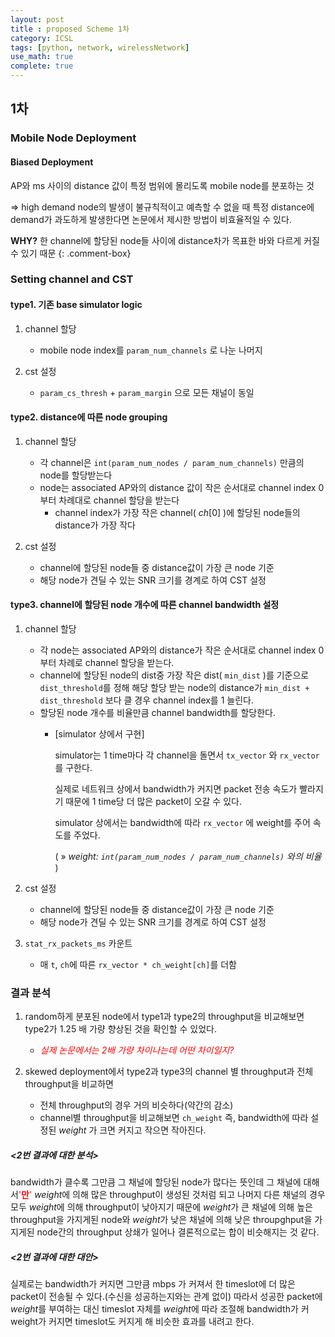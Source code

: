 ```yaml
---
layout: post
title : proposed Scheme 1차 
category: ICSL
tags: [python, network, wirelessNetwork]
use_math: true
complete: true
---
```


## 1차

### Mobile Node Deployment

#### Biased Deployment

AP와 ms 사이의 distance 값이 특정 범위에 몰리도록 mobile node를 분포하는 것

⇒ high demand node의 발생이 불규칙적이고 예측할 수 없을 때 특정 distance에 demand가 과도하게 발생한다면 논문에서 제시한 방법이 비효율적일 수 있다.


**WHY?**
한 channel에 할당된 node들 사이에 distance차가 목표한 바와 다르게 커질 수 있기 때문
{: .comment-box}


### Setting channel and CST

#### type1. 기존 base simulator logic

1. channel 할당
   * mobile node index를 `param_num_channels` 로 나눈 나머지

2. cst 설정
    * `param_cs_thresh` + `param_margin` 으로 모든 채널이 동일

#### type2. distance에 따른 node grouping

1. channel 할당
    * 각 channel은 `int(param_num_nodes / param_num_channels)` 만큼의 node를 할당받는다
    * node는 associated AP와의 distance 값이 작은 순서대로 channel index 0부터 차례대로 channel 할당을 받는다
        + channel index가 가장 작은 channel( $ch[0]$ )에 할당된 node들의 distance가 가장 작다
  
2. cst 설정
   * channel에 할당된 node들 중 distance값이 가장 큰 node 기준
   * 해당 node가 견딜 수 있는 SNR 크기를 경계로 하여 CST 설정

#### type3. channel에 할당된 node 개수에 따른 channel bandwidth 설정

1. channel 할당
    * 각 node는 associated AP와의 distance가 작은 순서대로 channel index 0부터 차례로 channel 할당을 받는다.
    * channel에 할당된 node의 dist중 가장 작은 dist( `min_dist` )를 기준으로 `dist_threshold`를 정해 해당 할당 받는 node의 distance가 `min_dist + dist_threshold` 보다 클 경우 channel index를 1 늘린다.
    * 할당된 node 개수를 비율만큼 channel bandwidth를 할당한다.
       + [simulator 상에서 구현]

            simulator는 1 time마다 각 channel을 돌면서 `tx_vector` 와 `rx_vector` 를 구한다.

            실제로 네트워크 상에서 bandwidth가 커지면 packet 전송 속도가 빨라지기 때문에 1 time당 더 많은 packet이 오갈 수 있다.

            simulator 상에서는 bandwidth에 따라 `rx_vector` 에 weight를 주어 속도를 주었다.

            ( » *weight: `int(param_num_nodes / param_num_channels)` 와의 비율* )
2. cst 설정
   * channel에 할당된 node들 중 distance값이 가장 큰 node 기준
   * 해당 node가 견딜 수 있는 SNR 크기를 경계로 하여 CST 설정

3. `stat_rx_packets_ms` 카운트
   * 매 `t`, `ch`에 따른 `rx_vector * ch_weight[ch]`를 더함


### 결과 분석

1. random하게 분포된 node에서 $\text{type1}$과 $\text{type2}$의 throughput을 비교해보면 $\text{type2}$가 $1.25$ 배 가량 향상된 것을 확인할 수 있었다.
    + <span style="color: red;">*실제 논문에서는 2배 가량 차이나는데 어떤 차이일지?*</span>
  
2. skewed deployment에서 $\text{type2}$과 $\text{type3}$의 channel 별 throughput과 전체 throughput을 비교하면
   + 전체 throughput의 경우 거의 비슷하다(약간의 감소)
   +  channel별 throughput을 비교해보면 `ch_weight` 즉, bandwidth에 따라 설정된 $weight$ 가 크면 커지고 작으면 작아진다.
    

##### <2번 결과에 대한 분석>  

bandwidth가 클수록 그만큼 그 채널에 할당된 node가 많다는 뜻인데 그 채널에 대해서<span style="color: red;">'**만**'</span> $weight$에 의해 많은 throughput이 생성된 것처럼 되고 나머지 다른 채널의 경우 모두 $weight$에 의해 throughput이 낮아지기 때문에 $weight$가 큰 채널에 의해 높은 throughput을 가지게된 node와 $weight$가 낮은 채널에 의해 낮은 throupghput을 가지게된 node간의 throughput 상쇄가 일어나 결론적으로는 합이 비슷해지는 것 같다.


##### <2번 결과에 대한 대안>

실제로는 bandwidth가 커지면 그만큼 $\text{mbps}$ 가 커져서 한 timeslot에 더 많은 packet이 전송될 수 있다.(수신을 성공하는지와는 관계 없이)
따라서 성공한 packet에 $weight$를 부여하는 대신 timeslot 자체를 $weight$에 따라 조절해 bandwidth가 커 weight가 커지면 timeslot도 커지게 해 비슷한 효과를 내려고 한다.

